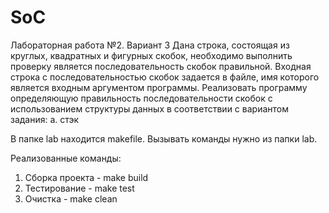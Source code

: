 # SoC
Лабораторная работа №2.
Вариант 3
Дана строка, состоящая из круглых, квадратных и фигурных скобок, необходимо
выполнить проверку является последовательность скобок правильной.
Входная строка с последовательностью скобок задается в файле, имя которого является
входным аргументом программы. Реализовать программу определяющую правильность
последовательности скобок с использованием структуры данных в соответствии с вариантом
задания:
a. стэк

В папке lab находится makefile. 
Вызывать команды нужно из папки lab.

Реализованные команды:
1) Сборка проекта - make build
2) Тестирование - make test
3) Очистка - make clean
